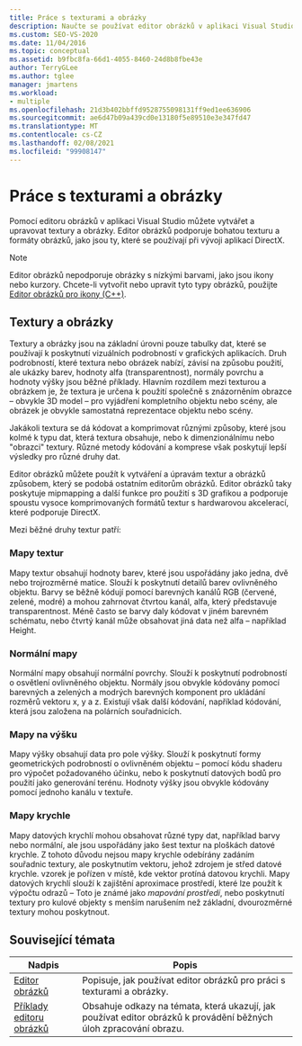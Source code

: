 ```yaml
---
title: Práce s texturami a obrázky
description: Naučte se používat editor obrázků v aplikaci Visual Studio k vytváření a úpravám textur a imagí ve formátech, jako jsou ty, které se používají při vývoji aplikací pro DirectX.
ms.custom: SEO-VS-2020
ms.date: 11/04/2016
ms.topic: conceptual
ms.assetid: b9fbc8fa-66d1-4055-8460-24d8b8fbe43e
author: TerryGLee
ms.author: tglee
manager: jmartens
ms.workload:
- multiple
ms.openlocfilehash: 21d3b402bbffd9528755098131ff9ed1ee636906
ms.sourcegitcommit: ae6d47b09a439cd0e13180f5e89510e3e347fd47
ms.translationtype: MT
ms.contentlocale: cs-CZ
ms.lasthandoff: 02/08/2021
ms.locfileid: "99908147"
---
```

# <a name="work-with-textures-and-images"></a>Práce s texturami a obrázky

Pomocí editoru obrázků v aplikaci Visual Studio můžete vytvářet a upravovat textury a obrázky. Editor obrázků podporuje bohatou texturu a formáty obrázků, jako jsou ty, které se používají při vývoji aplikací DirectX.

> [!NOTE]
> Editor obrázků nepodporuje obrázky s nízkými barvami, jako jsou ikony nebo kurzory. Chcete-li vytvořit nebo upravit tyto typy obrázků, použijte [Editor obrázků pro ikony (C++)](/cpp/windows/image-editor-for-icons).

## <a name="textures-and-images"></a>Textury a obrázky

Textury a obrázky jsou na základní úrovni pouze tabulky dat, které se používají k poskytnutí vizuálních podrobností v grafických aplikacích. Druh podrobností, které textura nebo obrázek nabízí, závisí na způsobu použití, ale ukázky barev, hodnoty alfa (transparentnost), normály povrchu a hodnoty výšky jsou běžné příklady. Hlavním rozdílem mezi texturou a obrázkem je, že textura je určena k použití společně s znázorněním obrazce – obvykle 3D model – pro vyjádření kompletního objektu nebo scény, ale obrázek je obvykle samostatná reprezentace objektu nebo scény.

Jakákoli textura se dá kódovat a komprimovat různými způsoby, které jsou kolmé k typu dat, která textura obsahuje, nebo k dimenzionálnímu nebo "obrazci" textury. Různé metody kódování a komprese však poskytují lepší výsledky pro různé druhy dat.

Editor obrázků můžete použít k vytváření a úpravám textur a obrázků způsobem, který se podobá ostatním editorům obrázků. Editor obrázků taky poskytuje mipmapping a další funkce pro použití s 3D grafikou a podporuje spoustu vysoce komprimovaných formátů textur s hardwarovou akcelerací, které podporuje DirectX.

Mezi běžné druhy textur patří:

### <a name="texture-maps"></a>Mapy textur

Mapy textur obsahují hodnoty barev, které jsou uspořádány jako jedna, dvě nebo trojrozměrné matice. Slouží k poskytnutí detailů barev ovlivněného objektu. Barvy se běžně kódují pomocí barevných kanálů RGB (červené, zelené, modré) a mohou zahrnovat čtvrtou kanál, alfa, který představuje transparentnost. Méně často se barvy daly kódovat v jiném barevném schématu, nebo čtvrtý kanál může obsahovat jiná data než alfa – například Height.

### <a name="normal-maps"></a>Normální mapy

Normální mapy obsahují normální povrchy. Slouží k poskytnutí podrobností o osvětlení ovlivněného objektu. Normály jsou obvykle kódovány pomocí barevných a zelených a modrých barevných komponent pro ukládání rozměrů vektoru x, y a z. Existují však další kódování, například kódování, která jsou založena na polárních souřadnicích.

### <a name="height-maps"></a>Mapy na výšku

Mapy výšky obsahují data pro pole výšky. Slouží k poskytnutí formy geometrických podrobností o ovlivněném objektu – pomocí kódu shaderu pro výpočet požadovaného účinku, nebo k poskytnutí datových bodů pro použití jako generování terénu. Hodnoty výšky jsou obvykle kódovány pomocí jednoho kanálu v textuře.

### <a name="cube-maps"></a>Mapy krychle

Mapy datových krychlí mohou obsahovat různé typy dat, například barvy nebo normální, ale jsou uspořádány jako šest textur na ploškách datové krychle. Z tohoto důvodu nejsou mapy krychle odebírány zadáním souřadnic textury, ale poskytnutím vektoru, jehož zdrojem je střed datové krychle. vzorek je pořízen v místě, kde vektor protíná datovou krychli. Mapy datových krychlí slouží k zajištění aproximace prostředí, které lze použít k výpočtu odrazů – Toto je známé jako *mapování prostředí*, nebo poskytnutí textury pro kulové objekty s menším narušením než základní, dvourozměrné textury mohou poskytnout.

## <a name="related-topics"></a>Související témata

|Nadpis|Popis|
|-----------|-----------------|
|[Editor obrázků](../designers/image-editor.md)|Popisuje, jak používat editor obrázků pro práci s texturami a obrázky.|
|[Příklady editoru obrázků](../designers/how-to-create-a-basic-texture.md)|Obsahuje odkazy na témata, která ukazují, jak používat editor obrázků k provádění běžných úloh zpracování obrazu.|
